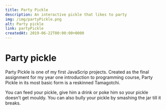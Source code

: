 ```yaml
---
title: Party Pickle
description: An interactive pickle that likes to party
img: /img/partyPickle.png
alt: Party pickle
link: partyPickle
createdAt: 2019-06-22T00:00:00+0000
---
```


# Party pickle

Party Pickle is one of my first JavaScrip projects. Created as the final assignment for my year one introduction to programming course, Party Pickle in its most basic form is a reskinned Tamagotchi.

You can feed your pickle, give him a drink or poke him so your pickle doesn't get mouldy. You can also bully your pickle by smashing the jar till it breaks.

<party-pickle></party-pickle>

